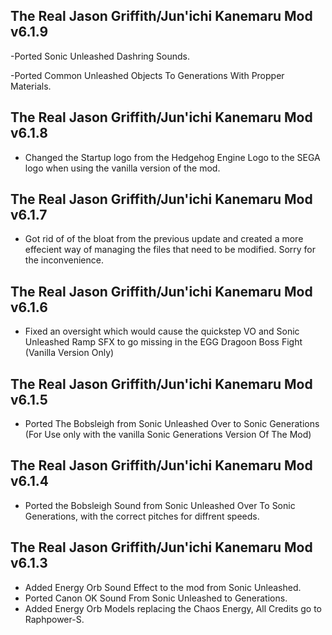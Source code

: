 ## The Real Jason Griffith/Jun'ichi Kanemaru Mod v6.1.9
-Ported Sonic Unleashed Dashring Sounds.

-Ported Common Unleashed Objects To Generations With Propper Materials.


## The Real Jason Griffith/Jun'ichi Kanemaru Mod v6.1.8

-	Changed the Startup logo from the Hedgehog Engine Logo to the SEGA logo when using the vanilla version of the mod.

## The Real Jason Griffith/Jun'ichi Kanemaru Mod v6.1.7

-	Got rid of of the bloat from the previous update and created a more effecient way of managing the files that need to be modified. Sorry for the inconvenience.

## The Real Jason Griffith/Jun'ichi Kanemaru Mod v6.1.6
-	Fixed an oversight which would cause the quickstep VO and Sonic Unleashed Ramp SFX to go missing in the EGG Dragoon Boss Fight (Vanilla Version Only)



## The Real Jason Griffith/Jun'ichi Kanemaru Mod v6.1.5
- Ported The Bobsleigh from Sonic Unleashed Over to Sonic Generations (For Use only with the vanilla Sonic Generations Version Of The Mod)

## The Real Jason Griffith/Jun'ichi Kanemaru Mod v6.1.4

- Ported the Bobsleigh Sound from Sonic Unleashed Over To Sonic Generations, with the correct pitches for diffrent speeds. 


## The Real Jason Griffith/Jun'ichi Kanemaru Mod v6.1.3 
- Added Energy Orb Sound Effect to the mod from Sonic Unleashed.
- Ported Canon OK Sound From Sonic Unleashed to Generations.
- Added Energy Orb Models replacing the Chaos Energy, All Credits go to Raphpower-S.

